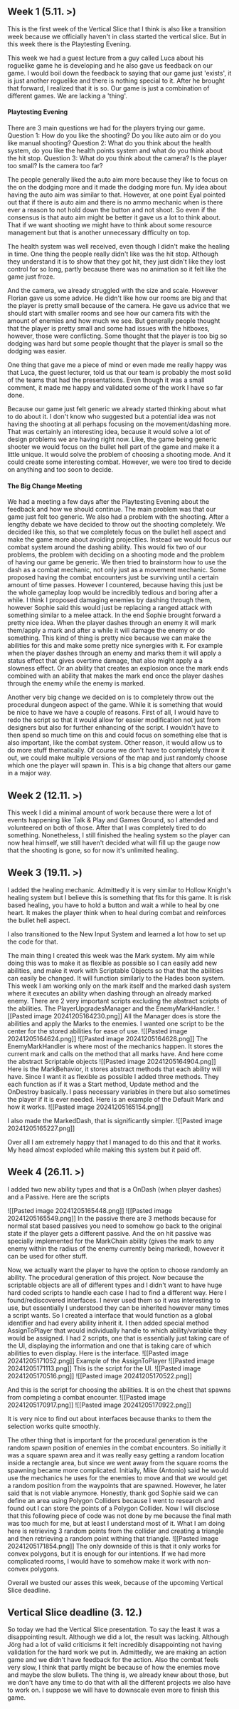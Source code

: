 ## Week 1 (5.11. >)
This is the first week of the Vertical Slice that I think is also like a transition week because we officially haven't in class started the vertical slice. But in this week there is the Playtesting Evening.

This week we had a guest lecture from a guy called Luca about his roguelike game he is developing and he also gave us feedback on our game. I would boil down the feedback to saying that our game just 'exists', it is just another roguelike and there is nothing special to it. After he brought that forward, I realized that it is so. Our game is just a combination of different games. We are lacking a 'thing'. 
#### Playtesting Evening
There are 3 main questions we had for the players trying our game. 
Question 1: How do you like the shooting? Do you like auto aim or do you like manual shooting?
Question 2: What do you think about the health system, do you like the health points system and what do you think about the hit stop.
Question 3: What do you think about the camera? Is the player too small? Is the camera too far?

The people generally liked the auto aim more because they like to focus on the on the dodging more and it made the dodging more fun. My idea about having the auto aim was similar to that. However, at one point Eyal pointed out that if there is auto aim and there is no ammo mechanic when is there ever a reason to not hold down the button and not shoot. So even if the consensus is that auto aim might be better it gave us a lot to think about. That if we want shooting we might have to think about some resource management but that is another unnecessary difficulty on top.

The health system was well received, even though I didn't make the healing in time. One thing the people really didn't like was the hit stop. Although they understand it is to show that they got hit, they just didn't like they lost control for so long, partly because there was no animation so it felt like the game just froze. 

And the camera, we already struggled with the size and scale. However Florian gave us some advice. He didn't like how our rooms are big and that the player is pretty small because of the camera. He gave us advice that we should start with smaller rooms and see how our camera fits with the amount of enemies and how much we see. But generally people thought that the player is pretty small and some had issues with the hitboxes, however, those were conflicting. Some thought that the player is too big so dodging was hard but some people thought that the player is small so the dodging was easier. 

One thing that gave me a piece of mind or even made me really happy was that Luca, the guest lecturer, told us that our team is probably the most solid of the teams that had the presentations. Even though it was a small comment, it made me happy and validated some of the work I have so far done.

Because our game just felt generic we already started thinking about what to do about it. I don't know who suggested but a potential idea was not having the shooting at all perhaps focusing on the movement/dashing more. That was certainly an interesting idea, because it would solve a lot of design problems we are having right now. Like, the game being generic shooter we would focus on the bullet hell part of the game and make it a little unique. It would solve the problem of choosing a shooting mode. And it could create some interesting combat. However, we were too tired to decide on anything and too soon to decide. 

#### The Big Change Meeting
We had a meeting a few days after the Playtesting Evening about the feedback and how we should continue. The main problem was that our game just felt too generic. We also had a problem with the shooting. After a lengthy debate we have decided to throw out the shooting completely. We decided like this, so that we completely focus on the bullet hell aspect and make the game more about avoiding projectiles. Instead we would focus our combat system around the dashing ability. This would fix two of our problems, the problem with deciding on a shooting mode and the problem of having our game be generic. We then tried to brainstorm how to use the dash as a combat mechanic, not only just as a movement mechanic. Some proposed having the combat encounters just be surviving until a certain amount of time passes. However I countered, because having this just be the whole gameplay loop would be incredibly tedious and boring after a while.  I think I proposed damaging enemies by dashing through them, however Sophie said this would just be replacing a ranged attack with something similar to a melee attack. 
In the end Sophie brought forward a pretty nice idea. When the player dashes through an enemy it will mark them/apply a mark and after a while it will damage the enemy or do something. This kind of thing is pretty nice because we can make the abilities for this and make some pretty nice synergies with it. For example when the player dashes through an enemy and marks them it will apply a status effect that gives overtime damage, that also might apply a a slowness effect. Or an ability that creates an explosion once the mark ends combined with an ability that makes the mark end once the player dashes through the enemy while the enemy is marked. 

Another very big change we decided on is to completely throw out the procedural dungeon aspect of the game. While it is something that would be nice to have we have a couple of reasons. First of all, I would have to redo the script so that it would allow for easier modification not just from designers but also for further enhancing of the script. I wouldn't have to then spend so much time on this and could focus on something else that is also important, like the combat system. Other reason, it would allow us to do more stuff thematically. Of course we don't have to completely throw it out, we could make multiple versions of the map and just randomly choose which one the player will spawn in. This is a big change that alters our game in a major way.


## Week 2 (12.11. >)
This week I did a minimal amount of work because there were a lot of events happening like Talk & Play and Games Ground, so I attended and volunteered on both of those. After that I was completely tired to do something. Nonetheless, I still finished the healing system so the player can now heal himself, we still haven't decided what will fill up the gauge now that the shooting is gone, so for now it's unlimited healing. 


## Week 3 (19.11. >)
I added the healing mechanic. Admittedly it is very similar to Hollow Knight's healing system but I believe this is something that fits for this game. It is risk based healing, you have to hold a button and wait a while to heal by one heart. It makes the player think when to heal during combat and reinforces the bullet hell aspect. 

I also transitioned to the New Input System and learned a lot how to set up the code for that.

The main thing I created this week was the Mark system. My aim while doing this was to make it as flexible as possible so I can easily add new abilities, and make it work with Scriptable Objects so that that the abilities can easily be changed. It will function similarly to the Hades boon system. This week I am working only on the mark itself and the marked dash system where it executes an ability when dashing through an already marked enemy. There are 2 very important scripts excluding the abstract scripts of the abilities. The PlayerUpgradesManager and the EnemyMarkHandler. 
![[Pasted image 20241205164230.png]]
All the Manager does is store the abilities and apply the Marks to the enemies. I wanted one script to be the center for the stored abilities for ease of use.
![[Pasted image 20241205164624.png]]
![[Pasted image 20241205164628.png]]
The EnemyMarkHandler is where most of the mechanics happen. It stores the current mark and calls on the method that all marks have. And here come the abstract Scriptable objects
![[Pasted image 20241205164904.png]]
Here is the MarkBehavior, it stores abstract methods that each ability will have. Since I want it as flexible as possible I added three methods. They each function as if it was a Start method, Update method and the OnDestroy basically. I pass necessary variables in there but also sometimes the player if it is ever needed.
Here is an example of the Default Mark and how it works.
![[Pasted image 20241205165154.png]]

I also made the MarkedDash, that is significantly simpler.
![[Pasted image 20241205165227.png]]

Over all I am extremely happy that I managed to do this and that it works. My head almost exploded while making this system but it paid off.

## Week 4 (26.11. >)
I added two new ability types and that is a OnDash (when player dashes) and a Passive. Here are the scripts

![[Pasted image 20241205165448.png]]
![[Pasted image 20241205165549.png]]
In the passive there are 3 methods because for normal stat based passives you need to somehow go back to the original state if the player gets a different passive. And the on hit passive was specially implemented for the MarkChain ability (gives the mark to any enemy within the radius of the enemy currently being marked), however it can be used for other stuff.

Now, we actually want the player to have the option to choose randomly an ability. The procedural generation of this project. Now because the scriptable objects are all of different types and I didn't want to have huge hard coded scripts to handle each case I had to find a different way. Here I found/rediscovered interfaces. I never used them so it was interesting to use, but essentially I understood they can be inherited however many times a script wants. So I created a interface that would function as a global identifier and had every ability inherit it. I then added special method AssignToPlayer that would individually handle to which ability/variable they would be assigned. 
I had 2 scripts, one that is essentially just taking care of the UI, displaying the information and one that is taking care of which abilities to even display.
Here is the interface.
![[Pasted image 20241205171052.png]]
Example of the AssignToPlayer
![[Pasted image 20241205171113.png]]
This is the script for the UI.
![[Pasted image 20241205170516.png]]
![[Pasted image 20241205170522.png]]

And this is the script for choosing the abilities. It is on the chest that spawns from completing a combat encounter.
![[Pasted image 20241205170917.png]]
![[Pasted image 20241205170922.png]]


It is very nice to find out about interfaces because thanks to them the selection works quite smoothly.


The other thing that is important for the procedural generation is the random spawn position of enemies in the combat encounters. So initially it was a square spawn area and it was really easy getting a random location inside a rectangle area, but since we went away from the square rooms the spawning became more complicated. Initially, Mike (Antonio) said he would use the mechanics he uses for the enemies to move and that we would get a random position from the waypoints that are spawned. However, he later said that is not viable anymore. Honestly, thank god Sophie said we can define an area using Polygon Colliders because I went to research and found out I can store the points of a Polygon Collider. Now I will disclose that this following piece of code was not done by me because the final math was too much for me, but at least I understand most of it. What I am doing here is retrieving 3 random points from the collider and creating a triangle and then retrieving a random point withing that triangle. 
![[Pasted image 20241205171854.png]]
The only downside of this is that it only works for convex polygons, but it is enough for our intentions. If we had more complicated rooms, I would have to somehow make it work with non-convex polygons.

Overall we busted our asses this week, because of the upcoming Vertical Slice deadline.

## Vertical Slice deadline (3. 12.)
So today we had the Vertical Slice presentation. To say the least it was a disappointing result. Although we did a lot, the result was lacking. Although Jörg had a lot of valid criticisms it felt incredibly disappointing not having validation for the hard work we put in. 
Admittedly, we are making an action game and we didn't have feedback for the action. Also the combat feels very slow, I think that partly might be because of how the enemies move and maybe the slow bullets. 
The thing is, we already knew about those, but we don't have any time to do that with all the different projects we also have to work on. I suppose we will have to downscale even more to finish this game.